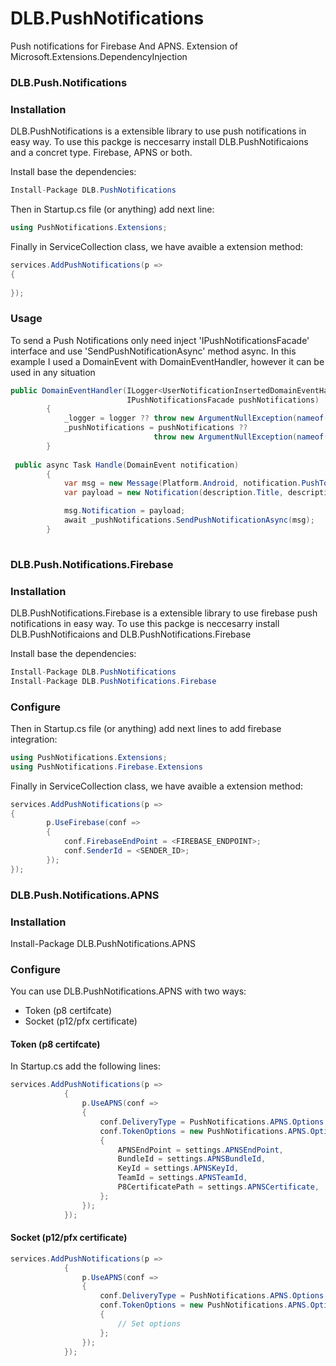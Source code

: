 # DLB.PushNotifications
Push notifications for Firebase And APNS. Extension of Microsoft.Extensions.DependencyInjection

### DLB.Push.Notifications

### Installation

DLB.PushNotifications is a extensible library to use push notifications in easy way. To use this packge is neccesarry install DLB.PushNotificaions and a concret type. Firebase, APNS or both.

Install base the dependencies:

```csharp
Install-Package DLB.PushNotifications
```
Then in Startup.cs file (or anything) add next line:
```csharp
using PushNotifications.Extensions;
```

Finally in ServiceCollection class, we have avaible a extension method:
```csharp
services.AddPushNotifications(p =>
{
   
});
```
### Usage

To send a Push Notifications only need inject 'IPushNotificationsFacade' interface and use 'SendPushNotificationAsync' method  async. In this example I used a DomainEvent with DomainEventHandler, however it can be used in any situation

```csharp
public DomainEventHandler(ILogger<UserNotificationInsertedDomainEventHandler> logger,
                          IPushNotificationsFacade pushNotifications) 
        {
            _logger = logger ?? throw new ArgumentNullException(nameof(logger));
            _pushNotifications = pushNotifications ?? 
                                throw new ArgumentNullException(nameof(pushNotifications));
        }
        
 public async Task Handle(DomainEvent notification)
        {
            var msg = new Message(Platform.Android, notification.PushToken.DeviceToken);
            var payload = new Notification(description.Title, description.Description);

            msg.Notification = payload;
            await _pushNotifications.SendPushNotificationAsync(msg);
        }
		
```

### DLB.Push.Notifications.Firebase
### Installation

DLB.PushNotifications.Firebase is a extensible library to use firebase push notifications in easy way. To use this packge is neccesarry install DLB.PushNotificaions and DLB.PushNotifications.Firebase

Install base the dependencies:

```csharp
Install-Package DLB.PushNotifications
Install-Package DLB.PushNotifications.Firebase
```

### Configure
Then in Startup.cs file (or anything) add next lines to add firebase integration:
```csharp
using PushNotifications.Extensions;
using PushNotifications.Firebase.Extensions
```

Finally in ServiceCollection class, we have avaible a extension method:
```csharp
services.AddPushNotifications(p =>
{
        p.UseFirebase(conf =>
        {
            conf.FirebaseEndPoint = <FIREBASE_ENDPOINT>;
            conf.SenderId = <SENDER_ID>;
        });
});
```

### DLB.Push.Notifications.APNS
### Installation

Install-Package DLB.PushNotifications.APNS

### Configure
You can use DLB.PushNotifications.APNS with two ways:

- Token (p8 certifcate)
- Socket (p12/pfx certificate)

#### Token (p8 certifcate)

In Startup.cs add the following lines:

```csharp
services.AddPushNotifications(p =>
            {
                p.UseAPNS(conf =>
                {
                    conf.DeliveryType = PushNotifications.APNS.Options.DeliveryType.Token;
                    conf.TokenOptions = new PushNotifications.APNS.Options.TokenOptions()
                    {
                        APNSEndPoint = settings.APNSEndPoint,
                        BundleId = settings.APNSBundleId,
                        KeyId = settings.APNSKeyId,
                        TeamId = settings.APNSTeamId,
                        P8CertificatePath = settings.APNSCertificate,
                    };
                });
            });
```

#### Socket (p12/pfx certificate)

```csharp
services.AddPushNotifications(p =>
            {
                p.UseAPNS(conf =>
                {
                    conf.DeliveryType = PushNotifications.APNS.Options.DeliveryType.Socket;
                    conf.TokenOptions = new PushNotifications.APNS.Options.SocketOptions()
                    {
                        // Set options
                    };
                });
            });
```
